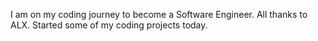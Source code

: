 I am on my coding journey to become a Software Engineer. All thanks to ALX. Started some of my coding projects today.
